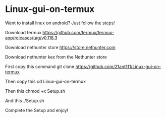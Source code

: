 # Linux-gui-on-termux
Want to install linux on android? Just follow the steps!

Download termux https://github.com/termux/termux-app/releases/tag/v0.118.3

Download nethunter store https://store.nethunter.com

Download nethunter kex from the Nethunter store

First copy this command git clone https://github.com/21ant111/Linux-gui-on-termux

Then copy this cd Linux-gui-on-termux

Then this chmod +x Setup.sh

And this ./Setup.sh

Complete the Setup and enjoy!
